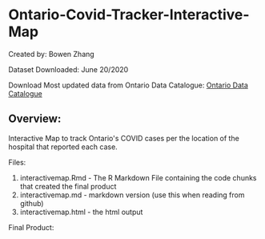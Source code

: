 # Ontario-Covid-Tracker-Interactive-Map


Created by: Bowen Zhang 

Dataset Downloaded: June 20/2020

Download Most updated data from Ontario Data Catalogue: [Ontario Data Catalogue](https://data.ontario.ca/dataset/confirmed-positive-cases-of-covid-19-in-ontario/resource/455fd63b-603d-4608-8216-7d8647f43350) 

## Overview: 
Interactive Map to track Ontario's COVID cases per the location of the hospital that reported each case. 

Files:
1. interactivemap.Rmd  - The R Markdown File containing the code chunks that created the final product
2. interactivemap.md - markdown version (use this when reading from github)
3. interactivemap.html - the html output 

Final Product: 
